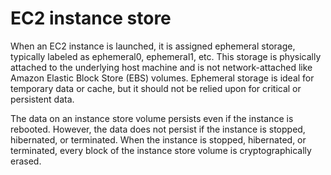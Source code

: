 # EC2 instance store

When an EC2 instance is launched, it is assigned ephemeral storage, typically labeled as ephemeral0, ephemeral1, etc. This storage is physically attached to the underlying host machine and is not network-attached like Amazon Elastic Block Store (EBS) volumes. Ephemeral storage is ideal for temporary data or cache, but it should not be relied upon for critical or persistent data.

The data on an instance store volume persists even if the instance is rebooted. However, the data does not persist if the instance is stopped, hibernated, or terminated. When the instance is stopped, hibernated, or terminated, every block of the instance store volume is cryptographically erased.
